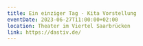 ```yaml
---
title: Ein einziger Tag - Kita Vorstellung
eventDate: 2023-06-27T11:00:00+02:00
location: Theater im Viertel Saarbrücken
link: https://dastiv.de/
---
```

